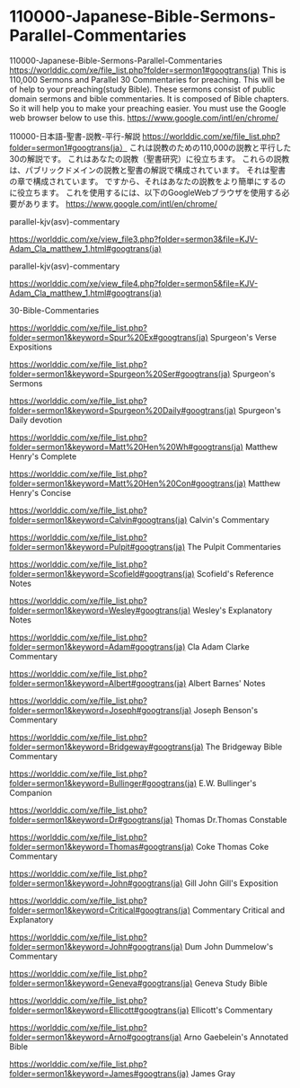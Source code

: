 # 110000-Japanese-Bible-Sermons-Parallel-Commentaries
110000-Japanese-Bible-Sermons-Parallel-Commentaries
https://worlddic.com/xe/file_list.php?folder=sermon1#googtrans(ja) 
This is 110,000 Sermons and Parallel 30 Commentaries for preaching. 
This will be of help to your preaching(study Bible). 
These sermons consist of public domain sermons and bible commentaries. 
It is composed of Bible chapters. 
So it will help you to make your preaching easier.
You must use the Google web browser below to use this.
https://www.google.com/intl/en/chrome/

110000-日本語-聖書-説教-平行-解説
https://worlddic.com/xe/file_list.php?folder=sermon1#googtrans(ja）
これは説教のための110,000の説教と平行した30の解説です。
これはあなたの説教（聖書研究）に役立ちます。
これらの説教は、パブリックドメインの説教と聖書の解説で構成されています。
それは聖書の章で構成されています。
ですから、それはあなたの説教をより簡単にするのに役立ちます。
これを使用するには、以下のGoogleWebブラウザを使用する必要があります。
https://www.google.com/intl/en/chrome/


parallel-kjv(asv)-commentary

https://worlddic.com/xe/view_file3.php?folder=sermon3&file=KJV-Adam_Cla_matthew_1.html#googtrans(ja) 

parallel-kjv(asv)-commentary

https://worlddic.com/xe/view_file4.php?folder=sermon5&file=KJV-Adam_Cla_matthew_1.html#googtrans(ja)

30-Bible-Commentaries

 https://worlddic.com/xe/file_list.php?folder=sermon1&keyword=Spur%20Ex#googtrans(ja) Spurgeon's Verse Expositions 
 
 https://worlddic.com/xe/file_list.php?folder=sermon1&keyword=Spurgeon%20Ser#googtrans(ja) Spurgeon's Sermons 
 
 https://worlddic.com/xe/file_list.php?folder=sermon1&keyword=Spurgeon%20Daily#googtrans(ja) Spurgeon's Daily devotion 
 
 https://worlddic.com/xe/file_list.php?folder=sermon1&keyword=Matt%20Hen%20Wh#googtrans(ja) Matthew Henry's Complete 
 
 https://worlddic.com/xe/file_list.php?folder=sermon1&keyword=Matt%20Hen%20Con#googtrans(ja) Matthew Henry's Concise 


 https://worlddic.com/xe/file_list.php?folder=sermon1&keyword=Calvin#googtrans(ja) Calvin's Commentary  
 
 https://worlddic.com/xe/file_list.php?folder=sermon1&keyword=Pulpit#googtrans(ja) The Pulpit Commentaries 
 
 https://worlddic.com/xe/file_list.php?folder=sermon1&keyword=Scofield#googtrans(ja) Scofield's Reference Notes  
 
 https://worlddic.com/xe/file_list.php?folder=sermon1&keyword=Wesley#googtrans(ja) Wesley's Explanatory Notes 
 
 https://worlddic.com/xe/file_list.php?folder=sermon1&keyword=Adam#googtrans(ja) Cla Adam Clarke Commentary 
 

 https://worlddic.com/xe/file_list.php?folder=sermon1&keyword=Albert#googtrans(ja) Albert Barnes' Notes 
 
 https://worlddic.com/xe/file_list.php?folder=sermon1&keyword=Joseph#googtrans(ja) Joseph Benson's Commentary 
 
 https://worlddic.com/xe/file_list.php?folder=sermon1&keyword=Bridgeway#googtrans(ja) The Bridgeway Bible Commentary 
 
 https://worlddic.com/xe/file_list.php?folder=sermon1&keyword=Bullinger#googtrans(ja) E.W. Bullinger's Companion 
 
 https://worlddic.com/xe/file_list.php?folder=sermon1&keyword=Dr#googtrans(ja) Thomas Dr.Thomas Constable 
 
 
 https://worlddic.com/xe/file_list.php?folder=sermon1&keyword=Thomas#googtrans(ja) Coke Thomas Coke Commentary 
 
 https://worlddic.com/xe/file_list.php?folder=sermon1&keyword=John#googtrans(ja) Gill John Gill's Exposition 
 
 https://worlddic.com/xe/file_list.php?folder=sermon1&keyword=Critical#googtrans(ja) Commentary Critical and Explanatory 
 
 https://worlddic.com/xe/file_list.php?folder=sermon1&keyword=John#googtrans(ja) Dum John Dummelow's Commentary 
 
 https://worlddic.com/xe/file_list.php?folder=sermon1&keyword=Geneva#googtrans(ja) Geneva Study Bible 
 
 
 https://worlddic.com/xe/file_list.php?folder=sermon1&keyword=Ellicott#googtrans(ja) Ellicott's Commentary 
 
 https://worlddic.com/xe/file_list.php?folder=sermon1&keyword=Arno#googtrans(ja) Arno Gaebelein's Annotated Bible 
 
 https://worlddic.com/xe/file_list.php?folder=sermon1&keyword=James#googtrans(ja) James Gray 
 
 
